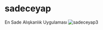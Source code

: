 # sadeceyap
En Sade Alışkanlık Uygulaması
![sadeceyap3](https://github.com/user-attachments/assets/e2dc4f67-c332-47eb-9bb1-cd8e3c2613e8)
